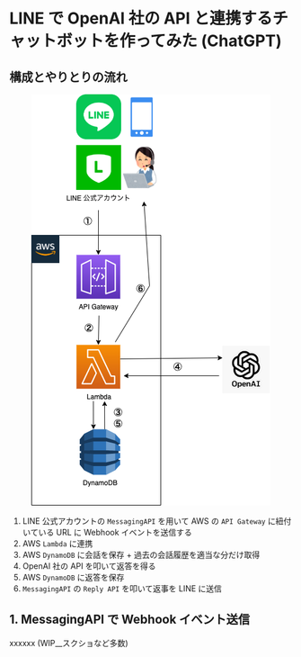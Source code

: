 # LINE で OpenAI 社の API と連携するチャットボットを作ってみた (ChatGPT)
## 構成とやりとりの流れ
<div align="center">
<img src="screenshot_for_lt/chat-gpt-support-line.drawio.png" alt="構成とやりとりの流れ" title="構成とやりとりの流れ">
</div>

1. LINE 公式アカウントの `MessagingAPI` を用いて AWS の `API Gateway` に紐付いている URL に Webhook イベントを送信する
2. AWS `Lambda` に連携
3. AWS `DynamoDB` に会話を保存 + 過去の会話履歴を適当な分だけ取得
4. OpenAI 社の API を叩いて返答を得る
5. AWS `DynamoDB` に返答を保存
6. `MessagingAPI` の `Reply API` を叩いて返事を LINE に送信

## 1. MessagingAPI で Webhook イベント送信
xxxxxx (WIP__スクショなど多数)


